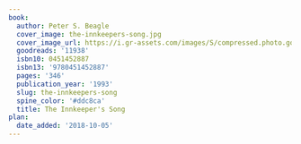 ```yaml
---
book:
  author: Peter S. Beagle
  cover_image: the-innkeepers-song.jpg
  cover_image_url: https://i.gr-assets.com/images/S/compressed.photo.goodreads.com/books/1388458686l/11938.jpg
  goodreads: '11938'
  isbn10: 0451452887
  isbn13: '9780451452887'
  pages: '346'
  publication_year: '1993'
  slug: the-innkeepers-song
  spine_color: '#ddc8ca'
  title: The Innkeeper's Song
plan:
  date_added: '2018-10-05'
---
```

